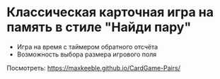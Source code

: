 # Классическая карточная игра на память в стиле "Найди пару"

- Игра на время с таймером обратного отсчёта
- Возможность выбора размера игрового поля

 Посмотреть:
 https://maxkeeble.github.io/CardGame-Pairs/
